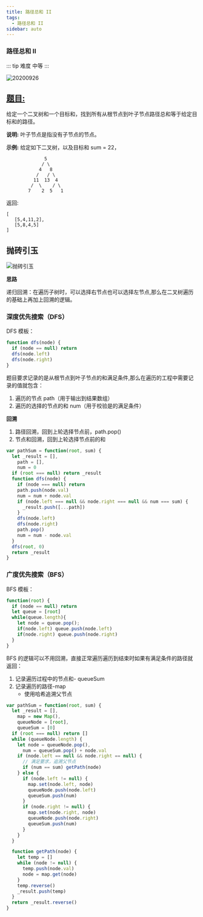 ```yaml
---
title: 路径总和 II
tags:
  - 路径总和 II
sidebar: auto
---
```


### 路径总和 II

::: tip 难度
中等
:::

![20200926](http://qiniu.gaowenju.com/leecode/banner/20200926.jpg)

## [题目:](https://leetcode-cn.com/problems/path-sum-ii/)

给定一个二叉树和一个目标和，找到所有从根节点到叶子节点路径总和等于给定目标和的路径。

**说明:** 叶子节点是指没有子节点的节点。

**示例:**
给定如下二叉树，以及目标和 sum = 22，

```
              5
             / \
            4   8
           /   / \
          11  13  4
         /  \    / \
        7    2  5   1
```

返回:

```
[
   [5,4,11,2],
   [5,8,4,5]
]
```

## 抛砖引玉

![抛砖引玉](http://qiniu.gaowenju.com/leecode/20200926.png)

**思路**

递归回溯：在遍历子树时，可以选择右节点也可以选择左节点,那么在二叉树遍历的基础上再加上回溯的逻辑。

### 深度优先搜索（DFS）

DFS 模板：

```javascript
function dfs(node) {
  if (node == null) return
  dfs(node.left)
  dfs(node.right)
}
```

题目要求记录的是从根节点到叶子节点的和满足条件,那么在遍历的工程中需要记录的值就包含：

1. 遍历的节点 path（用于输出到结果数组）
2. 遍历的选择的节点的和 num（用于校验是的满足条件）

**回溯**

1. 路径回溯，回到上轮选择节点前，path.pop()
2. 节点和回溯，回到上轮选择节点前的和

```javascript
var pathSum = function(root, sum) {
  let _result = [],
    path = [],
    num = 0
  if (root === null) return _result
  function dfs(node) {
    if (node === null) return
    path.push(node.val)
    num = num + node.val
    if (node.left === null && node.right === null && num === sum) {
      _result.push([...path])
    }
    dfs(node.left)
    dfs(node.right)
    path.pop()
    num = num - node.val
  }
  dfs(root, 0)
  return _result
}
```

### 广度优先搜索（BFS）

BFS 模板：

```javascript
function(root) {
  if (node == null) return
  let queue = [root]
  while(queue.length){
    let node = queue.pop();
    if(node.left) queue.push(node.left)
    if(node.right) queue.push(node.right)
  }
}
```

BFS 的逻辑可以不用回溯，直接正常遍历遍历到结束时如果有满足条件的路径就返回：

1. 记录遍历过程中的节点和- queueSum
2. 记录遍历的路径-map
   - 使用哈希追溯父节点

```javascript
var pathSum = function(root, sum) {
  let _result = [],
    map = new Map(),
    queueNode = [root],
    queueSum = [0]
  if (root === null) return []
  while (queueNode.length) {
    let node = queueNode.pop(),
      num = queueSum.pop() + node.val
    if (node.left == null && node.right == null) {
      // 满足要求，追溯父节点
      if (num == sum) getPath(node)
    } else {
      if (node.left != null) {
        map.set(node.left, node)
        queueNode.push(node.left)
        queueSum.push(num)
      }
      if (node.right != null) {
        map.set(node.right, node)
        queueNode.push(node.right)
        queueSum.push(num)
      }
    }
  }

  function getPath(node) {
    let temp = []
    while (node != null) {
      temp.push(node.val)
      node = map.get(node)
    }
    temp.reverse()
    _result.push(temp)
  }
  return _result.reverse()
}
```
